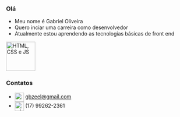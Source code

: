 ### Olá

- Meu nome é Gabriel Oliveira
- Quero inciar uma carreira como desenvolvedor
- Atualmente estou aprendendo as tecnologias básicas de front end
<div style="display:flex; justify:center">
  <img alt="HTML, CSS e JS" height="80px" src="https://recantodev.com.br/wp-content/uploads/2024/07/linguagens-html-css-javascript-800x445.png" />
</div>          



### Contatos
- <img align="center" alt="e-mail" height="25" width="25" src="https://static.vecteezy.com/system/resources/previews/016/716/465/original/gmail-icon-free-png.png" /> gbzeel@gmail.com
- <img align="center" alt="whatsapp" height="25" width="25" src="https://t.ctcdn.com.br/qpEUCT2UXKOK2-JrsqjvFvbd1A4=/i618809.png" /> (17) 99262-2361 

<!---
gbzeel/gbzeel is a ✨ special ✨ repository because its `README.md` (this file) appears on your GitHub profile.
You can click the Preview link to take a look at your changes.
--->
